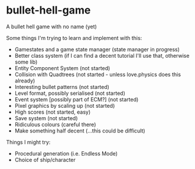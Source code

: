 bullet-hell-game
================

A bullet hell game with no name (yet)

Some things I'm trying to learn and implement with this:
* Gamestates and a game state manager (state manager in progress)
* Better class system (if I can find a decent tutorial I'll use that, otherwise
  some lib)
* Entity Component System (not started)
* Collision with Quadtrees (not started - unless love.physics does this already)
* Interesting bullet patterns (not started)
* Level format, possibly serialised (not started)
* Event system [possibly part of ECM?] (not started)
* Pixel graphics by scaling up (not started)
* High scores (not started, easy)
* Save system (not started)
* Ridiculous colours (careful there)
* Make something half decent (...this could be difficult)

Things I might try:
* Procedural generation (i.e. Endless Mode)
* Choice of ship/character
